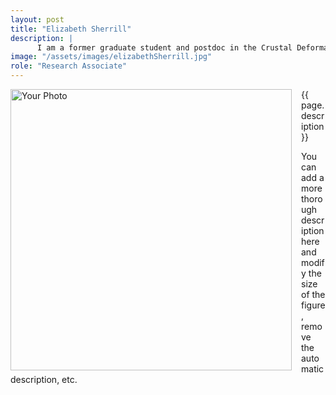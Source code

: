 ```yaml
---
layout: post
title: "Elizabeth Sherrill"
description: |
      I am a former graduate student and postdoc in the Crustal Deformation group. I am currently a postdoc at GEOMAR, Germany. I am interested in using different geophysical methods to investigate the spectrum of slip behaviors observed at subduction zones. I am currently developing a probabilistic inversion of interseismic surface velocities for the boundaries of the fully and partly coupled regions of the megathrust faults at Nankai and Cascadia subduction zones.
image: "/assets/images/elizabethSherrill.jpg"
role: "Research Associate"
---
```


<img src="{{ page.image }}" alt="Your Photo" width="450" style="float:left; margin-right:15px;">

{{ page.description}}

You can add a more thorough description here and modify the size of the figure, remove the automatic description, etc.
